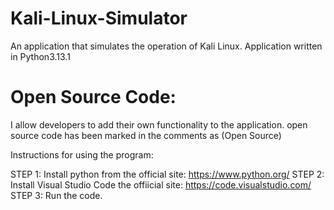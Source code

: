 # Kali-Linux-Simulator
An application that simulates the operation of Kali Linux. Application written in Python3.13.1

# Open Source Code:
I allow developers to add their own functionality to the application. open source code has been marked in the comments as (Open Source)

Instructions for using the program:

STEP 1: Install python from the official site: https://www.python.org/
STEP 2: Install Visual Studio Code the offiicial site: https://code.visualstudio.com/
STEP 3: Run the code.
